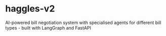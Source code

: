 # haggles-v2
AI-powered bill negotiation system with specialised agents for different bill types - built with LangGraph and FastAPI
